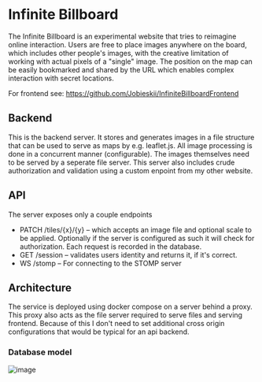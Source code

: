 # Infinite Billboard
The Infinite Billboard is an experimental website that tries to reimagine online interaction. Users are free to place images anywhere on the board, which includes other people's images, with the creative limitation of working with actual pixels of a "single" image. The position on the map can be easily bookmarked and shared by the URL which enables complex interaction with secret locations.

For frontend see: https://github.com/Jobieskii/InfiniteBillboardFrontend
## Backend
This is the backend server. It stores and generates images in a file structure that can be used to serve as maps by e.g. leaflet.js. All image processing is done in a concurrent manner (configurable). The images themselves need to be served by a seperate file server. This server also includes crude authorization and validation using a custom enpoint from my other website.

## API
The server exposes only a couple endpoints
- PATCH /tiles/{x}/{y} – which accepts an image file and optional scale to be applied. Optionally if the server is configured as such it will check for authorization. Each request is recorded in the database.
- GET /session – validates users identity and returns it, if it's correct.
- WS /stomp – For connecting to the STOMP server

## Architecture
The service is deployed using docker compose on a server behind a proxy. This proxy also acts as the file server required to serve files and serving frontend. Because of this I don't need to set additional cross origin configurations that would be typical for an api backend.
### Database model
![image](https://github.com/user-attachments/assets/5ebfd836-e139-4d9a-bfac-208fe52e231f)
